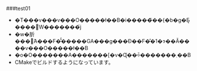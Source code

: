 ###test01

* �T���v���v���O�����ł��B�i�����̃��{�b�g�Ƃ͉����֌W�������́j
* �w�肵���́A���F�̂̒�����GA���g���Đ��F�̂�1�ɂ��Ă����v���O�����ł��B
* �o�O�������A�������[�v�Ɋׂ��ꍇ�������܂��B
* CMakeでビルドするようになっています。
